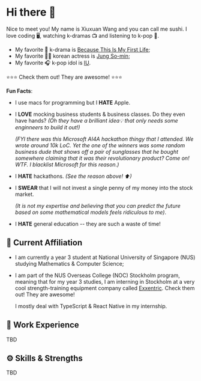 # Hi there 👋

Nice to meet you! My name is Xiuxuan Wang and you can call me sushi. I love coding 🖥️, watching k-dramas 📺 and listening to k-pop 🎸. 

- My favorite 🎥 k-drama is [Because This Is My First Life](https://en.wikipedia.org/wiki/Because_This_Is_My_First_Life); 
- My favorite 👧🏻 korean actress is [Jung So-min](https://en.wikipedia.org/wiki/Jung_So-min); 
- My favorite 🎧 k-pop idol is [IU](https://en.wikipedia.org/wiki/IU_(singer)).

⭐️⭐️⭐️ Check them out! They are awesome! ⭐️⭐️⭐️

**Fun Facts**:

- I use macs for programming but I **HATE** Apple. 

- I **LOVE** mocking business students & business classes. Do they even have hands? *(Oh they have a brilliant idea💡 that only needs some enginneers to build it out!)*

  *(FYI there was this Microsoft AI4A hackathon thingy that I attended. We wrote around 10k LoC. Yet the one of the winners was some random business dude that shows off a pair of sunglasses that he bought somewhere claiming that it was their revolutionary product? Come on! WTF. I blacklist Microsoft for this reason.)*

- I **HATE** hackathons. *(See the reason above! ⬆)*

- I **SWEAR** that I will not invest a single penny of my money into the stock market. 

  *(It is not my expertise and believing that you can predict the future based on some mathematical models feels ridiculous to me)*.

- I **HATE** general education -- they are such a waste of time!

## 🎯 Current Affiliation

- I am currently a year 3 student at National University of Singapore (NUS) studying Mathematics & Computer Science;

- I am part of the NUS Overseas College (NOC) Stockholm program, meaning that for my year 3 studies, I am interning in Stockholm at a very cool strength-training equipment company called [Exxentric](https://exxentric.com/store/?gad=1&gclid=EAIaIQobChMI2K-dj4C-gQMV85JoCR3y2QJOEAAYASAAEgLbF_D_BwE). Check them out! They are awesome!

  I mostly deal with TypeScript & React Native in my internship. 

## 🔬 Work Experience

TBD

## ⚙️ Skills & Strengths

TBD
